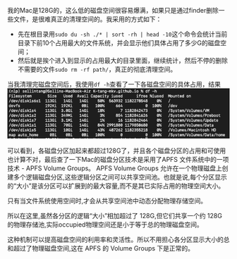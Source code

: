 我的Mac是128G的，这么低的磁盘空间很容易爆满，如果只是通过finder删除一些文件，是很难真正的清理空间的。我采用的方式如下：
* 先在根目录用```sudo du -sh ./* | sort -rh | head -10```这个命令会统计当前目录下前10个占用最大的文件系统，并会显示他们具体占用了多少G的磁盘空间；
* 然后就是挨个进入到显示的占用最大的目录里面，继续统计，然后不停的删除不需要的文件```sudo rm -rf path/```，真正的彻底清理空间。

当我清理完磁盘空间后，我使用```df -h```查看了一下各磁盘空间的具体占用，结果
![](/assests/dfh.png)

可以看到，各磁盘分区加起来都超过128G了，并且各个磁盘分区的占用和可使用也计算不对，最后查了一下Mac的磁盘分区技术是采用了APFS 文件系统中的一项技术 - APFS Volume Groups。
APFS Volume Groups 允许在一个物理磁盘上创建多个逻辑磁盘分区,这些逻辑分区之间可以共享空间池。也就是说,每个分区显示的“大小”是该分区可以扩展到的最大容量,而不是其已实际占用的物理空间大小。

只有当文件系统使用空间时,才会从共享空间池中动态分配物理存储空间。

所以在这里,虽然各分区的逻辑“大小”相加超过了 128G,但它们共享一个约 128G 的物理存储池,实际occupied物理空间还是小于等于总的物理磁盘空间。

这种机制可以提高磁盘空间的利用率和灵活性。所以不用担心各分区显示大小的总和超过了物理磁盘空间,这在 APFS 的 Volume Groups 下是正常的。
